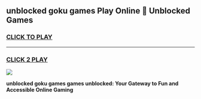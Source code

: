 
## unblocked goku games Play Online 👋 Unblocked Games
<h3>
<a href="https://premium.freeplayer.one?title=unblocked_goku_games&ref=19F">CLICK TO PLAY</a></h3>
<hr>

<h3>
<a href="https://premium.freeplayer.one?title=unblocked_goku_games&ref=19F">CLICK 2 PLAY</a>
  
</h3>

<a href="https://premium.freeplayer.one?title=unblocked_goku_games&ref=19F"><img src="https://clearcache.store/games.png"></a>


**unblocked goku games games unblocked: Your Gateway to Fun and Accessible Online Gaming**
